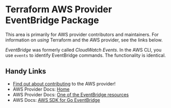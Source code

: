 # Terraform AWS Provider EventBridge Package

This area is primarily for AWS provider contributors and maintainers. For information on _using_ Terraform and the AWS provider, see the links below.

_EventBridge_ was formerly called _CloudWatch Events_. In the AWS CLI, you use `events` to identify EventBridge commands. The functionality is identical.

## Handy Links

* [Find out about contributing](../../../docs/contributing) to the AWS provider!
* AWS Provider Docs: [Home](https://registry.terraform.io/providers/hashicorp/aws/latest/docs)
* AWS Provider Docs: [One of the EventBridge resources](https://registry.terraform.io/providers/hashicorp/aws/latest/docs/resources/cloudwatch_event_rule)
* AWS Docs: [AWS SDK for Go EventBridge](https://docs.aws.amazon.com/sdk-for-go/api/service/eventbridge/)
